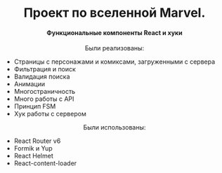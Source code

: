 <h1 align="center">Проект по вселенной Marvel.</h1>
<h4 align="center">Функциональные компоненты React и хуки</h4>
<p align="center">Были реализованы:</p>
<ul>
               <li>Страницы с персонажами и комиксами, загруженными с сервера</li>
               <li>Фильтрация и поиск</li>
                <li>Валидация поиска</li>
               <li>Анимации</li>
               <li>Многостраничность</li>
               <li>Много работы с API</li>
               <li>Принцип FSM</li>
               <li>Хук работы с сервером</li>
</ul>
<p align="center">Были использованы:</p>
<ul>
               <li>React Router v6</li>
               <li>Formik и Yup</li>
               <li>React Helmet</li>
               <li>React-content-loader</li>
</ul>
